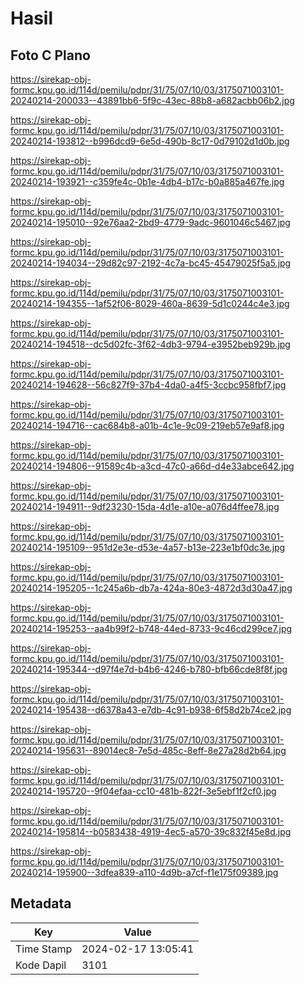# Hasil

## Foto C Plano

https://sirekap-obj-formc.kpu.go.id/114d/pemilu/pdpr/31/75/07/10/03/3175071003101-20240214-200033--43891bb6-5f9c-43ec-88b8-a682acbb06b2.jpg

https://sirekap-obj-formc.kpu.go.id/114d/pemilu/pdpr/31/75/07/10/03/3175071003101-20240214-193812--b996dcd9-6e5d-490b-8c17-0d79102d1d0b.jpg

https://sirekap-obj-formc.kpu.go.id/114d/pemilu/pdpr/31/75/07/10/03/3175071003101-20240214-193921--c359fe4c-0b1e-4db4-b17c-b0a885a467fe.jpg

https://sirekap-obj-formc.kpu.go.id/114d/pemilu/pdpr/31/75/07/10/03/3175071003101-20240214-195010--92e76aa2-2bd9-4779-9adc-9601046c5467.jpg

https://sirekap-obj-formc.kpu.go.id/114d/pemilu/pdpr/31/75/07/10/03/3175071003101-20240214-194034--29d82c97-2192-4c7a-bc45-45479025f5a5.jpg

https://sirekap-obj-formc.kpu.go.id/114d/pemilu/pdpr/31/75/07/10/03/3175071003101-20240214-194355--1af52f06-8029-460a-8639-5d1c0244c4e3.jpg

https://sirekap-obj-formc.kpu.go.id/114d/pemilu/pdpr/31/75/07/10/03/3175071003101-20240214-194518--dc5d02fc-3f62-4db3-9794-e3952beb929b.jpg

https://sirekap-obj-formc.kpu.go.id/114d/pemilu/pdpr/31/75/07/10/03/3175071003101-20240214-194628--56c827f9-37b4-4da0-a4f5-3ccbc958fbf7.jpg

https://sirekap-obj-formc.kpu.go.id/114d/pemilu/pdpr/31/75/07/10/03/3175071003101-20240214-194716--cac684b8-a01b-4c1e-9c09-219eb57e9af8.jpg

https://sirekap-obj-formc.kpu.go.id/114d/pemilu/pdpr/31/75/07/10/03/3175071003101-20240214-194806--91589c4b-a3cd-47c0-a66d-d4e33abce642.jpg

https://sirekap-obj-formc.kpu.go.id/114d/pemilu/pdpr/31/75/07/10/03/3175071003101-20240214-194911--9df23230-15da-4d1e-a10e-a076d4ffee78.jpg

https://sirekap-obj-formc.kpu.go.id/114d/pemilu/pdpr/31/75/07/10/03/3175071003101-20240214-195109--951d2e3e-d53e-4a57-b13e-223e1bf0dc3e.jpg

https://sirekap-obj-formc.kpu.go.id/114d/pemilu/pdpr/31/75/07/10/03/3175071003101-20240214-195205--1c245a6b-db7a-424a-80e3-4872d3d30a47.jpg

https://sirekap-obj-formc.kpu.go.id/114d/pemilu/pdpr/31/75/07/10/03/3175071003101-20240214-195253--aa4b99f2-b748-44ed-8733-9c46cd299ce7.jpg

https://sirekap-obj-formc.kpu.go.id/114d/pemilu/pdpr/31/75/07/10/03/3175071003101-20240214-195344--d97f4e7d-b4b6-4246-b780-bfb66cde8f8f.jpg

https://sirekap-obj-formc.kpu.go.id/114d/pemilu/pdpr/31/75/07/10/03/3175071003101-20240214-195438--d6378a43-e7db-4c91-b938-6f58d2b74ce2.jpg

https://sirekap-obj-formc.kpu.go.id/114d/pemilu/pdpr/31/75/07/10/03/3175071003101-20240214-195631--89014ec8-7e5d-485c-8eff-8e27a28d2b64.jpg

https://sirekap-obj-formc.kpu.go.id/114d/pemilu/pdpr/31/75/07/10/03/3175071003101-20240214-195720--9f04efaa-cc10-481b-822f-3e5ebf1f2cf0.jpg

https://sirekap-obj-formc.kpu.go.id/114d/pemilu/pdpr/31/75/07/10/03/3175071003101-20240214-195814--b0583438-4919-4ec5-a570-39c832f45e8d.jpg

https://sirekap-obj-formc.kpu.go.id/114d/pemilu/pdpr/31/75/07/10/03/3175071003101-20240214-195900--3dfea839-a110-4d9b-a7cf-f1e175f09389.jpg


## Metadata

| Key        | Value               |
| ---------- | ------------------- |
| Time Stamp | 2024-02-17 13:05:41 |
| Kode Dapil | 3101                |



